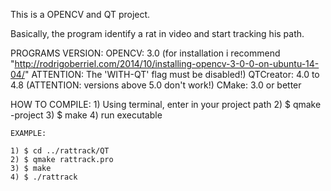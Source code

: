 This is a OPENCV and QT project.

Basically, the program identify a rat in video and start tracking his path.

PROGRAMS VERSION:
    OPENCV: 3.0 (for installation i recommend "http://rodrigoberriel.com/2014/10/installing-opencv-3-0-0-on-ubuntu-14-04/" ATTENTION: The 'WITH-QT' flag must be disabled!)
    QTCreator: 4.0 to 4.8 (ATTENTION: versions above 5.0 don't work!)
    CMake: 3.0 or better
    
HOW TO COMPILE:
    1) Using terminal, enter in your project path
    2) $ qmake -project
    3) $ make
    4) run executable
    
    EXAMPLE:
    
    1) $ cd ../rattrack/QT
    2) $ qmake rattrack.pro
    3) $ make
    4) $ ./rattrack